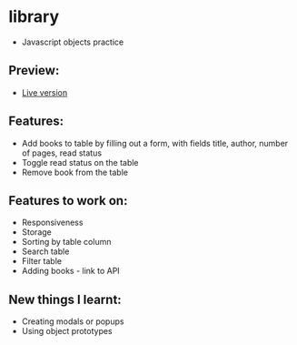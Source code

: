 # library

- Javascript objects practice

## Preview:

- [Live version](https://natashachiu.github.io/library/)

## Features:

- Add books to table by filling out a form, with fields title, author, number of pages, read status
- Toggle read status on the table
- Remove book from the table

## Features to work on:

- Responsiveness
- Storage
- Sorting by table column
- Search table
- Filter table
- Adding books - link to API

## New things I learnt:

- Creating modals or popups
- Using object prototypes
